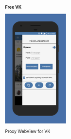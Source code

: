 <strong>Free VK</strong>

<p align="left">
  <img src="app/src/main/assets/screener.png" width="200" title="hover text">
</p>


Proxy WebView for VK

